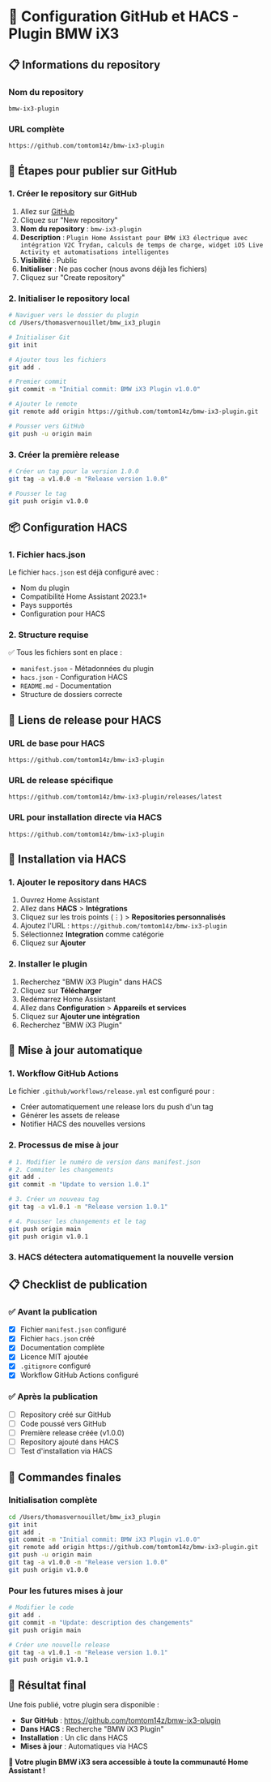 # 🚀 Configuration GitHub et HACS - Plugin BMW iX3

## 📋 Informations du repository

### Nom du repository
```
bmw-ix3-plugin
```

### URL complète
```
https://github.com/tomtom14z/bmw-ix3-plugin
```

## 🔧 Étapes pour publier sur GitHub

### 1. Créer le repository sur GitHub

1. Allez sur [GitHub](https://github.com)
2. Cliquez sur "New repository"
3. **Nom du repository** : `bmw-ix3-plugin`
4. **Description** : `Plugin Home Assistant pour BMW iX3 électrique avec intégration V2C Trydan, calculs de temps de charge, widget iOS Live Activity et automatisations intelligentes`
5. **Visibilité** : Public
6. **Initialiser** : Ne pas cocher (nous avons déjà les fichiers)
7. Cliquez sur "Create repository"

### 2. Initialiser le repository local

```bash
# Naviguer vers le dossier du plugin
cd /Users/thomasvernouillet/bmw_ix3_plugin

# Initialiser Git
git init

# Ajouter tous les fichiers
git add .

# Premier commit
git commit -m "Initial commit: BMW iX3 Plugin v1.0.0"

# Ajouter le remote
git remote add origin https://github.com/tomtom14z/bmw-ix3-plugin.git

# Pousser vers GitHub
git push -u origin main
```

### 3. Créer la première release

```bash
# Créer un tag pour la version 1.0.0
git tag -a v1.0.0 -m "Release version 1.0.0"

# Pousser le tag
git push origin v1.0.0
```

## 📦 Configuration HACS

### 1. Fichier hacs.json
Le fichier `hacs.json` est déjà configuré avec :
- Nom du plugin
- Compatibilité Home Assistant 2023.1+
- Pays supportés
- Configuration pour HACS

### 2. Structure requise
✅ Tous les fichiers sont en place :
- `manifest.json` - Métadonnées du plugin
- `hacs.json` - Configuration HACS
- `README.md` - Documentation
- Structure de dossiers correcte

## 🔗 Liens de release pour HACS

### URL de base pour HACS
```
https://github.com/tomtom14z/bmw-ix3-plugin
```

### URL de release spécifique
```
https://github.com/tomtom14z/bmw-ix3-plugin/releases/latest
```

### URL pour installation directe via HACS
```
https://github.com/tomtom14z/bmw-ix3-plugin
```

## 📱 Installation via HACS

### 1. Ajouter le repository dans HACS

1. Ouvrez Home Assistant
2. Allez dans **HACS** > **Intégrations**
3. Cliquez sur les trois points (⋮) > **Repositories personnalisés**
4. Ajoutez l'URL : `https://github.com/tomtom14z/bmw-ix3-plugin`
5. Sélectionnez **Integration** comme catégorie
6. Cliquez sur **Ajouter**

### 2. Installer le plugin

1. Recherchez "BMW iX3 Plugin" dans HACS
2. Cliquez sur **Télécharger**
3. Redémarrez Home Assistant
4. Allez dans **Configuration** > **Appareils et services**
5. Cliquez sur **Ajouter une intégration**
6. Recherchez "BMW iX3 Plugin"

## 🔄 Mise à jour automatique

### 1. Workflow GitHub Actions
Le fichier `.github/workflows/release.yml` est configuré pour :
- Créer automatiquement une release lors du push d'un tag
- Générer les assets de release
- Notifier HACS des nouvelles versions

### 2. Processus de mise à jour

```bash
# 1. Modifier le numéro de version dans manifest.json
# 2. Commiter les changements
git add .
git commit -m "Update to version 1.0.1"

# 3. Créer un nouveau tag
git tag -a v1.0.1 -m "Release version 1.0.1"

# 4. Pousser les changements et le tag
git push origin main
git push origin v1.0.1
```

### 3. HACS détectera automatiquement la nouvelle version

## 📋 Checklist de publication

### ✅ Avant la publication
- [x] Fichier `manifest.json` configuré
- [x] Fichier `hacs.json` créé
- [x] Documentation complète
- [x] Licence MIT ajoutée
- [x] `.gitignore` configuré
- [x] Workflow GitHub Actions configuré

### ✅ Après la publication
- [ ] Repository créé sur GitHub
- [ ] Code poussé vers GitHub
- [ ] Première release créée (v1.0.0)
- [ ] Repository ajouté dans HACS
- [ ] Test d'installation via HACS

## 🎯 Commandes finales

### Initialisation complète
```bash
cd /Users/thomasvernouillet/bmw_ix3_plugin
git init
git add .
git commit -m "Initial commit: BMW iX3 Plugin v1.0.0"
git remote add origin https://github.com/tomtom14z/bmw-ix3-plugin.git
git push -u origin main
git tag -a v1.0.0 -m "Release version 1.0.0"
git push origin v1.0.0
```

### Pour les futures mises à jour
```bash
# Modifier le code
git add .
git commit -m "Update: description des changements"
git push origin main

# Créer une nouvelle release
git tag -a v1.0.1 -m "Release version 1.0.1"
git push origin v1.0.1
```

## 🌟 Résultat final

Une fois publié, votre plugin sera disponible :
- **Sur GitHub** : https://github.com/tomtom14z/bmw-ix3-plugin
- **Dans HACS** : Recherche "BMW iX3 Plugin"
- **Installation** : Un clic dans HACS
- **Mises à jour** : Automatiques via HACS

**🎉 Votre plugin BMW iX3 sera accessible à toute la communauté Home Assistant !**
